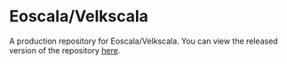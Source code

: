# Eoscala/Velkscala

A production repository for Eoscala/Velkscala. You can view the released version of the repository [here](https://github.com/Confoederatio/Eoscala-Velkscala).